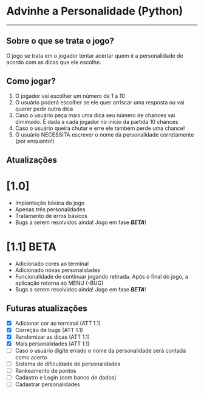 # Advinhe a Personalidade (Python)

---
## Sobre o que se trata o jogo?
O jogo se trata em o jogador tentar acertar quem é a personalidade de acordo com as dicas que ele escolhe.

## Como jogar?
1. O jogador vai escolher um número de 1 a 10
2. O usuário poderá escolher se ele quer arriscar uma resposta ou vai querer pedir outra dica
3. Caso o usuário peça mais uma dica seu número de chances vai diminuido. É dada a cada jogador no inicio da partida 10 chances
4. Caso o usuário queira chutar e erre ele também perde uma chance!
5. O usuário NECESSITA escrever o nome da personalidade corretamente (por enquanto!)

## Atualizações
# [1.0]

- Implantação básica do jogo
- Apenas três personalidades
- Tratamento de erros básicos
- Bugs a serem resolvidos ainda! Jogo em fase ***BETA***!

# [1.1] BETA

- Adicionado cores ao terminal
- Adicionado novas personalidades
- Funcionalidade de continuar jogando retirada. Após o final do jogo, a aplicação retorna ao MENU (-BUG)
- Bugs a serem resolvidos ainda! Jogo em fase ***BETA***!

## Futuras atualizações
- [x] Adicionar cor ao terminal (ATT 1.1)
- [x] Correção de bugs (ATT 1.1)
- [x] Randomizar as dicas (ATT 1.1)
- [x] Mais personalidades (ATT 1.1)
- [ ] Caso o usuário digite errado o nome da personalidade será contada como acerto
- [ ] Sistema de dificuldade de personalidades
- [ ] Rankeamento de pontos
- [ ] Cadastro e Login (com banco de dados)
- [ ] Cadastrar personalidades